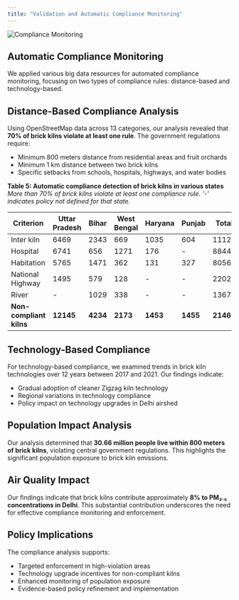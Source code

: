 ```yaml
---
title: "Validation and Automatic Compliance Monitoring"
---
```


![Compliance Monitoring](/bk_images/compliance.svg)

## Automatic Compliance Monitoring

We applied various big data resources for automated compliance monitoring, focusing on two types of compliance rules: distance-based and technology-based.

## Distance-Based Compliance Analysis

Using OpenStreetMap data across 13 categories, our analysis revealed that **70% of brick kilns violate at least one rule**. The government regulations require:

- Minimum 800 meters distance from residential areas and fruit orchards
- Minimum 1 km distance between two brick kilns
- Specific setbacks from schools, hospitals, highways, and water bodies

**Table 5: Automatic compliance detection of brick kilns in various states**
*More than 70% of brick kilns violate at least one compliance rule. '-' indicates policy not defined for that state.*

| Criterion | Uttar Pradesh | Bihar | West Bengal | Haryana | Punjab | Total |
|-----------|---------------|-------|-------------|---------|--------|-------|
| Inter kiln | 6469 | 2343 | 669 | 1035 | 604 | 11120 |
| Hospital | 6741 | 656 | 1271 | 176 | - | 8844 |
| Habitation | 5765 | 1471 | 362 | 131 | 327 | 8056 |
| National Highway | 1495 | 579 | 128 | - | - | 2202 |
| River | - | 1029 | 338 | - | - | 1367 |
| **Non-compliant kilns** | **12145** | **4234** | **2173** | **1453** | **1455** | **21460** |

## Technology-Based Compliance

For technology-based compliance, we examined trends in brick kiln technologies over 12 years between 2017 and 2021. Our findings indicate:

- Gradual adoption of cleaner Zigzag kiln technology
- Regional variations in technology compliance
- Policy impact on technology upgrades in Delhi airshed

## Population Impact Analysis

Our analysis determined that **30.66 million people live within 800 meters of brick kilns**, violating central government regulations. This highlights the significant population exposure to brick kiln emissions.

## Air Quality Impact

Our findings indicate that brick kilns contribute approximately **8% to PM₂.₅ concentrations in Delhi**. This substantial contribution underscores the need for effective compliance monitoring and enforcement.

## Policy Implications

The compliance analysis supports:
- Targeted enforcement in high-violation areas
- Technology upgrade incentives for non-compliant kilns
- Enhanced monitoring of population exposure
- Evidence-based policy refinement and implementation